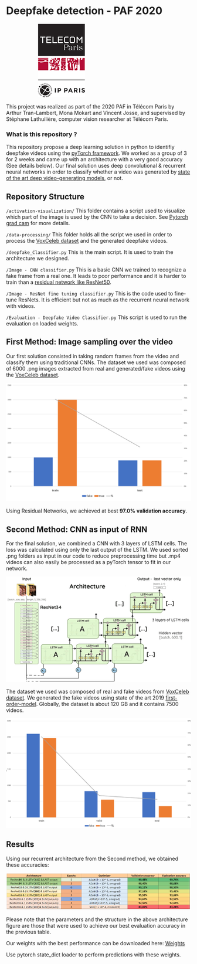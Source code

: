 # Deepfake detection - PAF 2020
&nbsp; &nbsp; &nbsp; &nbsp; &nbsp; &nbsp; &nbsp; &nbsp; &nbsp; &nbsp; &nbsp; ![Télécom Paris](sup-mat/telecom.png)

This project was realized as part of the 2020 PAF in Télécom Paris by Arthur Tran-Lambert, Mona Mokart and Vincent Josse, and supervised by Stéphane Lathuilière, computer vision researcher at Télécom Paris.



### What is this repository ?
This repository propose a deep learning solution in python to identifiy deepfake videos using the [pyTorch framework](https://pytorch.org/). We worked as a group of 3 for 2 weeks and came up with an architecture with a very good accuracy (See details below). Our final solution uses deep convolutional & recurrent neural networks in order to classify whether a video was generated by [state of the art deep video-generating models](https://github.com/AliaksandrSiarohin/first-order-model), or not.

## Repository Structure

`/activation-visualization/` This folder contains a script used to visualize which part of the image is used by the CNN to take a decision. See [Pytorch grad cam](https://github.com/jacobgil/pytorch-grad-cam) for more details.

`/data-processing/` This folder holds all the script we used in order to process the [VoxCeleb dataset](http://www.robots.ox.ac.uk/~vgg/data/voxceleb/) and the generated deepfake videos.

`/deepfake_Classifier.py` This is the main script. It is used to train the architecture we designed.

`/Image - CNN classifier.py` This is a basic CNN we trained to recognize a fake frame from a real one. It leads to poor performance and it is harder to train than a [residual network like ResNet50](https://arxiv.org/abs/1512.03385).

`/Image - ResNet fine tuning classifier.py` This is the code used to fine-tune ResNets. It is efficient but not as much as the recurrent neural network with videos.

`/Evaluation - Deepfake Video Classifier.py` This script is used to run the evaluation on loaded weights.

## First Method: Image sampling over the video
Our first solution consisted in taking random frames from the video and classify them using traditional CNNs.
The dataset we used was composed of 6000 .png images extracted from real and generated/fake videos using the [VoxCeleb dataset](http://www.robots.ox.ac.uk/~vgg/data/voxceleb/).

![Images dataset](sup-mat/image_dataset_repartition.PNG)

Using Residual Networks, we achieved at best **97.0% validation accuracy**.


## Second Method: CNN as input of RNN
For the final solution, we combined a CNN with 3 layers of LSTM cells. The loss was calculated using only the last output of the LSTM.
We used sorted .png folders as input in our code to reduce preprocessing time but .mp4 videos can also easily be processed as a pyTorch tensor to fit in our network.

![Architecture of the final solution](sup-mat/architecture.png)

The dataset we used was composed of real and fake videos from [VoxCeleb dataset](http://www.robots.ox.ac.uk/~vgg/data/voxceleb/). We generated the fake videos using state of the art 2019 [first-order-model](https://github.com/AliaksandrSiarohin/first-order-model). Globally, the dataset is about 120 GB and it contains 7500 videos.

![Video dataset](sup-mat/video_dataset.png)


## Results
Using our recurrent architecture from the Second method, we obtained these accuracies:

![Accuracy table](sup-mat/accuracy_table.png)

Please note that the parameters and the structure in the above architecture figure are those that were used to achieve our best evaluation accuracy in the previous table.

Our weights with the best performance can be downloaded here: [Weights](https://drive.google.com/file/d/1WnJ96K3lsuu2RmwfM9kWCd-Bva9sf0LZ/view?usp=sharing)

Use pytorch state_dict loader to perform predictions with these weights.

